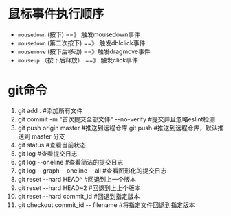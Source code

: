 # 鼠标事件执行顺序
- `mousedown` (按下)  ==》 触发mousedown事件
- `mousedown` (第二次按下)  ==》 触发dblclick事件
- `mousemove` (按下后移动) ==》触发dragmove事件
- `mouseup` （按下后释放） ==》 触发click事件

# git命令
1) git add .   #添加所有文件
2) git commit -m "首次提交全部文件"  --no-verify  #提交并且忽略eslint检测
3) git push origin master  #推送到远程仓库
   git push #推送到远程仓库，默认推送到 master 分支
4) git status  #查看当前状态
5) git log  #查看提交日志
6) git log --oneline  #查看简洁的提交日志
7) git log --graph --oneline --all  #查看图形化的提交日志
8) git reset --hard HEAD^  #回退到上一个版本
9) git reset --hard HEAD~2  #回退到上上个版本
10) git reset --hard commit_id  #回退到指定版本
11) git checkout commit_id -- filename  #将指定文件回退到指定版本           


